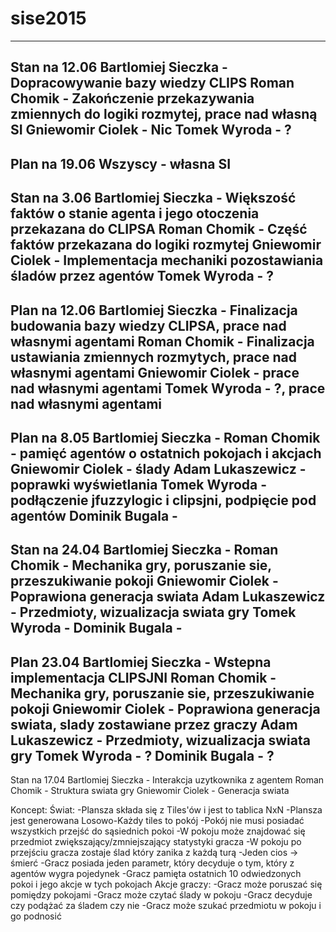 # sise2015
----------------------------
Stan na 12.06
Bartlomiej Sieczka - Dopracowywanie bazy wiedzy CLIPS
Roman Chomik - Zakończenie przekazywania zmiennych do logiki rozmytej, prace nad własną SI
Gniewomir Ciolek - Nic
Tomek Wyroda - ?
----------------------------
Plan na 19.06
Wszyscy - własna SI
----------------------------
Stan na 3.06
Bartlomiej Sieczka - Większość faktów o stanie agenta i jego otoczenia przekazana do CLIPSA
Roman Chomik - Część faktów przekazana do logiki rozmytej
Gniewomir Ciolek - Implementacja mechaniki pozostawiania śladów przez agentów
Tomek Wyroda - ?
----------------------------
Plan na 12.06
Bartlomiej Sieczka - Finalizacja budowania bazy wiedzy CLIPSA, prace nad własnymi agentami
Roman Chomik - Finalizacja ustawiania zmiennych rozmytych, prace nad własnymi agentami
Gniewomir Ciolek - prace nad własnymi agentami
Tomek Wyroda - ?, prace nad własnymi agentami
----------------------------
Plan na 8.05
Bartlomiej Sieczka - 
Roman Chomik - pamięć agentów o ostatnich pokojach i akcjach
Gniewomir Ciolek - ślady
Adam Lukaszewicz - poprawki wyświetlania
Tomek Wyroda - podłączenie jfuzzylogic i clipsjni, podpięcie pod agentów
Dominik Bugala - 
----------------------------
Stan na 24.04
Bartlomiej Sieczka - 
Roman Chomik - Mechanika gry, poruszanie sie, przeszukiwanie pokoji
Gniewomir Ciolek - Poprawiona generacja swiata
Adam Lukaszewicz - Przedmioty, wizualizacja swiata gry
Tomek Wyroda - 
Dominik Bugala - 
----------------------------
Plan 23.04
Bartlomiej Sieczka - Wstepna implementacja CLIPSJNI
Roman Chomik - Mechanika gry, poruszanie sie, przeszukiwanie pokoji
Gniewomir Ciolek - Poprawiona generacja swiata, slady zostawiane przez graczy
Adam Lukaszewicz - Przedmioty, wizualizacja swiata gry
Tomek Wyroda - ?
Dominik Bugala - ?
----------------------------
Stan na 17.04
Bartlomiej Sieczka - Interakcja uzytkownika z agentem
Roman Chomik - Struktura swiata gry
Gniewomir Ciolek - Generacja swiata


Koncept:
Świat:
-Plansza składa się z Tiles'ów i jest to tablica NxN
-Plansza jest generowana Losowo-Każdy tiles to pokój
-Pokój nie musi posiadać wszystkich przejść do sąsiednich pokoi
-W pokoju może znajdować się przedmiot zwiększający/zmniejszający statystyki gracza
-W pokoju po przejściu gracza zostaje ślad który zanika z każdą turą
-Jeden cios -> śmierć
-Gracz posiada jeden parametr, który decyduje o tym, który z agentów wygra pojedynek
-Gracz pamięta ostatnich 10 odwiedzonych pokoi i jego akcje w tych pokojach
Akcje graczy:
-Gracz może poruszać się pomiędzy pokojami
-Gracz może czytać ślady w pokoju
-Gracz decyduje czy podążać za śladem czy nie
-Gracz może szukać przedmiotu w pokoju i go podnosić
